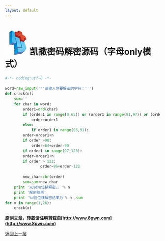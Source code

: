 ```yaml
---
layout: default
---
```

# ![](../img/hj.jpg)凯撒密码解密源码（字母only模式）

```python
#-*- coding:utf-8 -*-

word=raw_input('''请输入你要解密的字符：''')
def crack(n):
    sum=''
    for char in word:
        order1=ord(char)
        if (order1 in range(0,65)) or (order1 in range(91,97)) or (order1 > 122):
            order=order1
        else:
            if order1 in range(65,91):
		order=order1+n
		if order >90:
		    order=64+order-90
	    if order1 in range(97,123):
		order=order1+n
		if order > 122:
	            order=96+order-122

        new_char=chr(order)
        sum=sum+new_char
    print '以%d为位移解密。。'% n
    print '解密结束'
    print '%d位位移解密结果为'% n ,sum
for x in range(1,26):
    crack(x)

```


__原创文章，转载请注明转载自[http://www.8pwn.com](http://www.8pwn.com)__

[返回上一层](./crypto)
